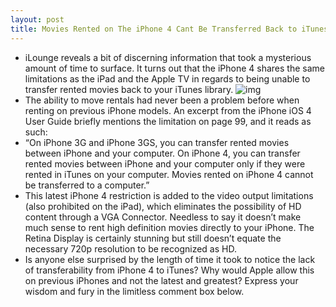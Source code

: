 ```yaml
---
layout: post
title: Movies Rented on The iPhone 4 Cant Be Transferred Back to iTunes
---
```

* iLounge reveals a bit of discerning information that took a mysterious amount of time to surface. It turns out that the iPhone 4 shares the same limitations as the iPad and the Apple TV in regards to being unable to transfer rented movies back to your iTunes library.
![img](http://media.idownloadblog.com/wp-content/uploads/2010/08/iphone-4-itunes.jpg)
* The ability to move rentals had never been a problem before when renting on previous iPhone models. An excerpt from the iPhone iOS 4 User Guide briefly mentions the limitation on page 99, and it reads as such:
* “On iPhone 3G and iPhone 3GS, you can transfer rented movies between iPhone and your computer. On iPhone 4, you can transfer rented movies between iPhone and your computer only if they were rented in iTunes on your computer. Movies rented on iPhone 4 cannot be transferred to a computer.”
* This latest iPhone 4 restriction is added to the video output limitations (also prohibited on the iPad), which eliminates the possibility of HD content through a VGA Connector. Needless to say it doesn’t make much sense to rent high definition movies directly to your iPhone. The Retina Display is certainly stunning but still doesn’t equate the necessary 720p resolution to be recognized as HD.
* Is anyone else surprised by the length of time it took to notice the lack of transferability from iPhone 4 to iTunes? Why would Apple allow this on previous iPhones and not the latest and greatest? Express your wisdom and fury in the limitless comment box below.

